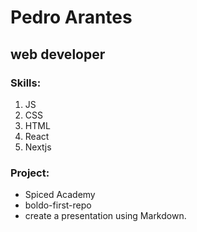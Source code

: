 # Pedro Arantes
## web developer


### Skills:
1. JS<br>
2. CSS<br>
3. HTML<br>
4. React<br>
5. Nextjs

### Project:
- Spiced Academy
- boldo-first-repo
- create a presentation using Markdown.

